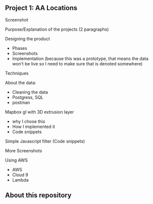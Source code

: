 ## Project 1: AA Locations

Screenshot

Purpose/Explanation of the projects (2 paragraphs)

Designing the product
- Phases
- Screenshots
- Implementation (because this was a prototype, that means the data
won't be live so I need to make sure that is denoted somewhere)

Techniques

About the data:
- Cleaning the data
- Postgress, SQL
- postman 

Mapbox gl with 3D extrusion layer 
- why I chose this
- How I implemented it
- Code snippets

Simple Javascript filter (Code snippets)

More Screenshots

Using AWS
- AWS
- Cloud 9
- Lambda

## About this repository
